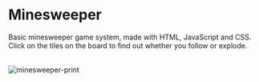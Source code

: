 # Minesweeper
Basic minesweeper game system, made with HTML, JavaScript and CSS.<br>
Click on the tiles on the board to find out whether you follow or explode.<br><br>

![minesweeper-print](https://github.com/user-attachments/assets/2606a602-eabf-4897-941d-a7214c0edfb4)
